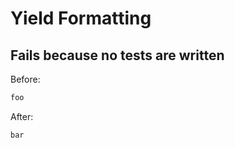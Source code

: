 <!-- gen:mayoverwrite -->
# Yield Formatting

## Fails because no tests are written

Before:
```ruby
foo
```

After:
```ruby
bar
```
